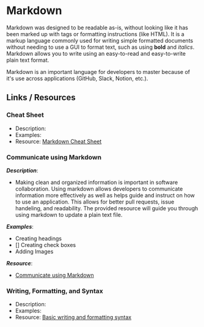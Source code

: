# Markdown

Markdown was designed to be readable as-is, without looking like it has been marked up with tags or formatting instructions (like HTML). It is a markup language commonly used for writing simple formatted documents without needing to use a GUI to format text, such as using **bold** and *italics*. Markdown allows you to write using an easy-to-read and easy-to-write plain text format.

Markdown is an important language for developers to master because of it's use across applications (GitHub, Slack, Notion, etc.).

## Links / Resources
### Cheat Sheet
* Description: 
* Examples:
* Resource: [Markdown Cheat Sheet](https://www.markdownguide.org/cheat-sheet/)  

### Communicate using Markdown
***Description***:

-  Making clean and organized information is important in software collaboration. Using markdown allows developers to communicate information more effectively as well as helps guide and instruct on how to use an application. This allows for better pull requests, issue handeling, and readability. The provided resource will guide you through using markdown to update a plain text file.

***Examples***:
- Creating headings
- [] Creating check boxes
- Adding Images

***Resource***:
- [Communicate using Markdown](https://github.com/skills/communicate-using-markdown)

### Writing, Formatting, and Syntax
* Description:
* Examples:
* Resource: [Basic writing and formatting syntax](https://docs.github.com/en/get-started/writing-on-github/getting-started-with-writing-and-formatting-on-github/basic-writing-and-formatting-syntax)

